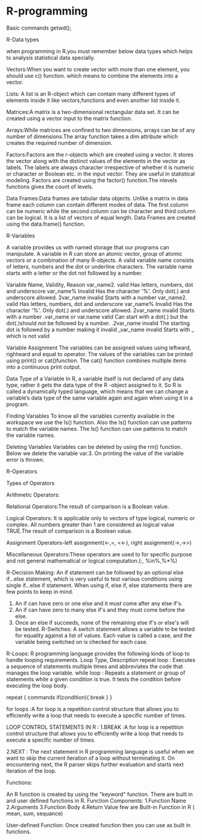 # R-programming
Basic commands
getwd();

R-Data types

  when programming in R.you must remember below data types which helps to analysis            statistical data specially.
  
  Vectors:When you want to create vector with more than one element, you should use c()               function. which means to combine the elements into a vector.
  
  Lists: A list is an R-object which can contain many different types of elements inside it          like vectors,functions and even another list inside it.
  
  Matrices:A matrix is a two-dimensional rectangular data set. It can be created using a              vector input to the matrix function.
  
  Arrays:While matrices are confined to two dimensions, arrays can be of any number of              dimensions.The array function takes a dim attribute which creates the required             number of dimension.
  
  Factors:Factors are the r-objects which are created using a vector. It stores the vector           along with the distinct values of the elements in the vector as labels. The                labels are always character irrespective of whether it is numeric or character or           Boolean etc. in the input vector. They are useful in statistical modeling.                 Factors are created using the factor() function.The nlevels functions gives the            count of levels.
  
  Data Frames:Data frames are tabular data objects. Unlike a matrix in data frame each                   column can contain different modes of data. The first column can be numeric                while the second column can be character and third column can be logical. It               is a list of vectors of equal length. Data Frames are created using the                    data.frame() function.
  
R-Variables
  
A variable provides us with named storage that our programs can manipulate. A variable in R can store an atomic vector, group of atomic vectors or a combination of many R-objects. A
valid variable name consists of letters, numbers and the dot or underline characters. The
variable name starts with a letter or the dot not followed by a number.

Variable Name, Validity, Reason
var_name2. valid Has letters, numbers, dot and underscore
var_name% Invalid Has the character '%'. Only dot(.) and underscore
allowed.
2var_name invalid Starts with a number
var_name2. valid Has letters, numbers, dot and underscore
var_name% Invalid Has the character '%'. Only dot(.) and underscore allowed.
2var_name invalid Starts with a number
.var_name or var.name valid Can start with a dot(.) but the dot(.)should not be followed by a number.
.2var_name invalid The starting dot is followed by a number making it invalid
_var_name invalid Starts with _ which is not valid

Variable Assignment
The variables can be assigned values using leftward, rightward and equal to operator. The
values of the variables can be printed using print() or cat()function. The cat() function
combines multiple items into a continuous print output.

Data Type of a Variable
In R, a variable itself is not declared of any data type, rather it gets the data type of the R -object assigned to it. So R is called a dynamically typed language, which means that we can change a variable’s data type of the same variable again and again when using it in a program.

Finding Variables
To know all the variables currently available in the workspace we use the ls() function. Also the ls() function can use patterns to match the variable names.
The ls() function can use patterns to match the variable names.

Deleting Variables
Variables can be deleted by using the rm() function. Below we delete the variable var.3. On
printing the value of the variable error is thrown.

R-Operators

Types of Operators

Arithmetic Operators:

Relational Operators:The result of comparison is a Boolean value.

Logical Operators: It is applicable only to vectors of type logical, numeric or complex.                      All numbers greater than 1 are considered as logical value TRUE.The                        result of comparison is a Boolean value.

Assignment Operators-left assignment(<-,=, <<-), right assignment(->,->>)

Miscellaneous Operators:These operators are used to for specific purpose and not general                            mathematical or logical computation.(:, %in%,%*%)

R-Decision Making:
An if statement can be followed by an optional else if...else statement, which is very useful
to test various conditions using single if...else if statement.
When using if, else if, else statements there are few points to keep in mind.
1. An if can have zero or one else and it must come after any else if's.
2. An if can have zero to many else if's and they must come before the else.
3. Once an else if succeeds, none of the remaining else if's or else's will be tested.
R-Switches:
A switch statement allows a variable to be tested for equality against a list of values. 
Each value is called a case, and the variable being switched on is checked for each case.

R-Loops:
R programming language provides the following kinds of loop to handle looping requirements.
Loop Type, Description
repeat loop : Executes a sequence of statements multiple times and abbreviates the
code that manages the loop variable.
while loop : Repeats a statement or group of statements while a given condition is
true. It tests the condition before executing the loop body.

repeat {
commands
if(condition){
break
}
}

for loops :A for loop is a repetition control structure that allows you to efficiently write a loop that needs to execute a specific number of times.

LOOP CONTROL STATEMENTS IN R :
1.BREAK :A for loop is a repetition control structure that allows you to efficiently write a loop that needs to execute a specific number of times.

2.NEXT : The next statement in R programming language is useful when we want to skip
the current iteration of a loop without terminating it. On encountering next, the
R parser skips further evaluation and starts next iteration of the loop.

Functions:

An R function is created by using the "keyword" function. There are built in and user defined functions in R.
Function Components:
  1.Function Name
  2.Arguments
  3.Function Body
  4.Return Value
few are Built-in Function in R ( mean, sum, sequance)

User-defined Function:
Once created function then you can use as built in functions.
